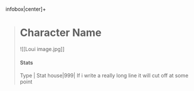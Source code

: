 

infobox|center]+
># Character Name
>![[Loui image.jpg]]
>#### Stats
>Type | Stat
>house|999|
> If i write a really long line it will cut off at some point
